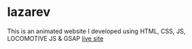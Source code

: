 # lazarev
This is an animated website I developed using HTML, CSS, JS, LOCOMOTIVE JS &amp; GSAP
[live site](https://saifullah72437.github.io/lazarev/)

